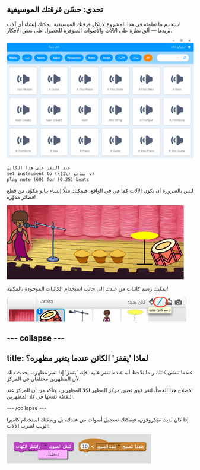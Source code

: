 ## تحدي: حسّن فرقتك الموسيقية

استخدم ما تعلمتَه في هذا المشروع لابتكار فرقتك الموسيقية. يمكنك إنشاء أي آلات تريدها — ألق نظرة على الآلات والأصوات المتوفرة للحصول على بعض الأفكار.

![لقطة الشاشة](images/band-ideas-sounds.png)

```blocks3
عند النقر على هذا الكائن
set instrument to (\(1\) بيانو v)
play note (60) for (0.25) beats
```

ليس بالضرورة أن تكون الآلات كما هي في الواقع. فيمكنك مثلًا إنشاء بيانو مكوَّن من قطع فطائر مدوَّرة!

![لقطة الشاشة](images/band-piano.png)

يمكنك رسم كائنات من عندك إلى جانب استخدام الكائنات الموجودة بالمكتبة!

![لقطة الشاشة](images/band-draw.png)

## \--- collapse \---

## title: لماذا 'يقفز' الكائن عندما يتغير مظهره؟

عندما تنشئ كائنًا، ربما تلاحظ أنه عندما تنقر عليه، فإنه 'يقفز' إذا تغير مظهره، يحدث ذلك لأن المظهرين مختلفان في المركز.

لإصلاح هذا الخطأ، انقر فوق تعيين مركز المظهر لكلا المظهرين، وتأكد من أن المركز عند النقطة نفسها في كلا المظهرين.

\--- /collapse \---

إذا كان لديك ميكروفون، فيمكنك تسجيل أصوات من عندك، بل ويمكنك استخدام كاميرا الويب لضرب الآلات!

![لقطة الشاشة](images/band-io.png)